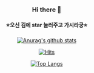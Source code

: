 <div align="center">
 
### Hi there 👋
#### ⭐오신 김에 star 눌러주고 가시라궁⭐
<!--
**zeze1004/zeze1004** is a ✨ _special_ ✨ repository because its `README.md` (this file) appears on your GitHub profile.

Here are some ideas to get you started:

- 🔭 I’m currently working on ...
- 🌱 I’m currently learning ...
- 👯 I’m looking to collaborate on ...
- 🤔 I’m looking for help with ...
- 💬 Ask me about ...
- 📫 How to reach me: ...
- 😄 Pronouns: ...
- ⚡ Fun fact: ...
-->


 
[![Anurag's github stats](https://github-readme-stats.vercel.app/api?username=zeze1004)](https://github.com/anuraghazra/github-readme-stats)	 


[![Hits](https://hits.seeyoufarm.com/api/count/incr/badge.svg?url=https%3A%2F%2Fgithub.com%2Fzeze1004&count_bg=%2379C83D&title_bg=%23555555&icon=&icon_color=%23E7E7E7&title=hits&edge_flat=false)](https://hits.seeyoufarm.com)	


 [![Top Langs](https://github-readme-stats.vercel.app/api/top-langs/?username=zeze1004&hide=OpenEdge%20ABL,jupyter%20notebook&langs_count=9&layout=compact)](https://github.com/anuraghazra/github-readme-stats)	
</div>
